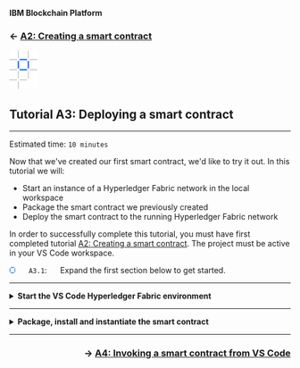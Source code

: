 **IBM Blockchain Platform**

<h3 align='left'>← <a href='./a2.md'><b>A2: Creating a smart contract</b></a></h3> 

<img src="./images/ibp.png" alt="IBM Blockchain Platform"></img>
## **Tutorial A3: Deploying a smart contract**

---

Estimated time: `10 minutes`

Now that we've created our first smart contract, we'd like to try it out. In this tutorial we will:

* Start an instance of a Hyperledger Fabric network in the local workspace
* Package the smart contract we previously created
* Deploy the smart contract to the running Hyperledger Fabric network

In order to successfully complete this tutorial, you must have first completed tutorial <a href='./a2.md'>A2: Creating a smart contract</a>. The project must be active in your VS Code workspace.

<img src="./images/bullet.png" alt="[]"></img> &nbsp;&nbsp;&nbsp;&nbsp; `A3.1`: &nbsp;&nbsp;&nbsp;&nbsp;
Expand the first section below to get started.


---
<details>
<summary><b>Start the VS Code Hyperledger Fabric environment</b></summary>

<img src="./images/bullet.png" alt="[]"></img> &nbsp;&nbsp;&nbsp;&nbsp; `A3.2`: &nbsp;&nbsp;&nbsp;&nbsp;
Click on the IBM Blockchain Platform icon in the activity bar to show the blockchain side bar.

<img src="./images/a2.2-a3.2.png" alt="IBM Blockchain Platform side bar"></img>


<br><h3 align='left'>The Fabric Environments view</h3>

The IBM Blockchain Platform VS Code Extension helps you test your smart contracts in a Hyperledger Fabric network. The extension comes with a pre-configured one organization network that runs on your local machine ("1 Org Local Fabric"). You can connect to IBM Cloud and other remote networks too; we will do this in a later tutorial.

The available networks are shown in the Fabric Environments view.

<img src="./images/a3.3.1.png" alt="Fabric Environments view"></img>

If you do not have a "1 Org Local Fabric" environment, then click *+ Add local or remote environment* to create the environment. If creating the environment, click *Create new from template* and click *1 Org template*. Enter "1 Org local Fabric" as the name, and when you press *enter* the environment will start which may take up to 5 minutes.

We'll see later how this view also allows you to configure more realistic networks that also run entirely on your local machine. This allows you to check that your smart contract is functionally correct before you move to a more complex distributed network configuration. 

The required Hyperledger Fabric components are automatically downloaded and started when you select it.

<img src="./images/bullet.png" alt="[]"></img> &nbsp;&nbsp;&nbsp;&nbsp; `A3.3`: &nbsp;&nbsp;&nbsp;&nbsp;
In the Fabric Environments view, click "*1 Org Local Fabric  O  (click to start)*"

This will download and start the embedded instance of Hyperledger Fabric, and may take up to five minutes to complete.

<img src="./images/a3.3.2.png" alt="Local Fabric starting"></img>

When Hyperledger Fabric has fully initialized, the view will change to show the smart contracts, channels, nodes and organizations in the local environment. You may need to click on the environment to see the details.

<img src="./images/a3.3.3.png" alt="Local Fabric started"></img>

Each of these elements tells you what's configured in the connected environment:
* **Smart contracts** show the smart contracts that are available. They can be *installed*, which means that the code has been copied to the peers, and *instantiated*, which means that they are available to the network.
* **Channels** define the scope of each network, and form one method of choosing how organizations share data. We will look at channels in a later tutorial.
* **Nodes** are the Hyperledger Fabric components that make the system work. There are three types of nodes:
   * Peers which host ledgers and execute smart contracts
   * Orderers which assert transaction order and distribute blocks to peers
   * Certificate authorities which provide the means of identifying users and organizations on the network
* **Organizations** are the members of the blockchain network. Each organization will consist of many different users and types of users.


   > <br>
   > For more about the components that make up a Hyperledger Fabric network, see the <a href="https://hyperledger-fabric.readthedocs.io/en/latest/key_concepts.html">Hyperledger Fabric documentation</a>.
   > <br>&nbsp;
   
If you expand the various sections you'll see the various defaults for each of these elements:

* Four **nodes**: a single peer called *Org1Peer1*, an ordering node called *Orderer* and a certificate authority for each of the two organizations.
* Two **organizations**, with identifiers of 'OrdererMSP' and 'Org1MSP'. The former will own the orderer and the latter the peer; it is good practice to use separate organizations for orderer nodes and peers.
* There is a single default network **channel** called *mychannel*.
* By default there are no **smart contracts** installed or instantiated.



<img src="./images/a3.3.4.png" alt="Local Fabric defaults"></img>

> <br>
   > <b>Starting again?</b>
   > <br> If you ever need to start with a new Hyperledger Fabric instance, hover over the Fabric Environments view, click the ellipsis ('...') and select 'Teardown Fabric Environment'. Use with caution: this will completely wipe the Hyperledger Fabric instance and anything deployed to it. Development files in your workspace (e.g. smart contract projects) will remain.
   > <br>&nbsp;

<img src="./images/bullet.png" alt="[]"></img> &nbsp;&nbsp;&nbsp;&nbsp; `A3.4`: &nbsp;&nbsp;&nbsp;&nbsp;
Expand the next section of the tutorial to continue.

</details>

---

<details>
<summary><b>Package, install and instantiate the smart contract</b></summary>


We will now package, install and instantiate our smart contract into the local environment. It is possible to do this as three separate actions in the VS Code extension, or by just using the 'Instantiate' action, which will also do the package and install steps if necessary.

For simplicity, we will just use the single-step instantiate for now. When we explore the upgrade process in tutorial <a href='./a6.md'>A6: Upgrading a smart contract</a>, we will use the individual processes.

<img src="./images/bullet.png" alt="[]"></img> &nbsp;&nbsp;&nbsp;&nbsp; `A3.5`: &nbsp;&nbsp;&nbsp;&nbsp;
In the Fabric Environments view, click "Smart Contracts" -> "Instantiated" -> "+ Instantiate".

<img src="./images/a3.5.png" alt="Instantiate smart contract"></img>

IBM Blockchain Platform detects the smart contract project created in the previous tutorial.

<img src="./images/bullet.png" alt="[]"></img> &nbsp;&nbsp;&nbsp;&nbsp; `A3.6`: &nbsp;&nbsp;&nbsp;&nbsp;
In the Command Palette, click 'demo-contract'.

<img src="./images/a3.6.png" alt="Choose the package to install"></img>

It may take up to a minute to package and install the smart contract.

Before the smart contract is instantiated you will be prompted to enter the name of any required instantiation function.

<img src="./images/bullet.png" alt="[]"></img> &nbsp;&nbsp;&nbsp;&nbsp; `A3.7`: &nbsp;&nbsp;&nbsp;&nbsp;
In the Command Palette, press Enter when prompted for an instantiate function name.

<img src="./images/a3.7.png" alt="Enter any instantiation function"></img>

Private data is an advanced technique for sharing data between organizations. We will not be using that feature for now; it is the subject of a later tutorial.

<img src="./images/bullet.png" alt="[]"></img> &nbsp;&nbsp;&nbsp;&nbsp; `A3.8`: &nbsp;&nbsp;&nbsp;&nbsp;
In the Command Palette, click 'No' to not provide a private data collection configuration file.

<img src="./images/a3.8-a6.17.png" alt="No Private Data Collection configuration file"></img>

The endorsement policy determines which peers get to run the smart contract. As we only have one peer in our organization, we can accept the default.

<img src="./images/bullet.png" alt="[]"></img> &nbsp;&nbsp;&nbsp;&nbsp; `A3.9`: &nbsp;&nbsp;&nbsp;&nbsp;
In the Command Palette, click 'Default' to accept the default smart contract endorsement policy.

<img src="./images/a3.9.1-a6.18.1.png" alt="Default endorsement policy"></img>

Instantiation may take a further few minutes to complete.

When instantiation has completed you will see the new smart contract package listed in the Smart Contracts view, and also underneath the Instantiated section of the connected environment.

<img src="./images/a3.9.2.png" alt="Smart contract view after instantiate"></img>

<img src="./images/a3.9.3.png" alt="Fabric environments view after instantiate"></img>

The text after the '@' sign is the version; note that it is set to '0.0.1'. For TypeScript smart contracts, both the name and version are taken from the <i>package.json</i> file in the root of the smart contract project:

<img src="./images/a3.9.4.png" alt="Top of package.json"></img>

We will update this in a later tutorial.

Congratulations! You've successfully deployed your first smart contract on a Hyperledger Fabric network. As we're going to see, there's much more to do - but this is a great start.

<br><h3 align='left'>Summary</h3>

In this tutorial we started the built-in one organization Hyperledger Fabric network. We packaged our smart contract, installed it and instantiated it.

In the next tutorial we will exercise the smart contract, to see how it behaves inside the network.

</details>

---

<h3 align='right'> → <a href='./a4.md'><b>A4: Invoking a smart contract from VS Code</b></h3></a>
